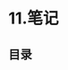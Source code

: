 # 11.笔记

## 目录

  <PreviewLink url="/pdf/mysql/第00章_写在前面.pdf" label="第00章_写在前面" />
  <PreviewLink url="/pdf/mysql/第01章_数据库概述.pdf" label="第01章_数据库概述" />
  <PreviewLink url="/pdf/mysql/第02章_MySQL环境搭建.pdf" label="第02章_MySQL环境搭建" />
  <PreviewLink url="/pdf/mysql/第03章_基本的SELECT语句.pdf" label="第03章_基本的SELECT语句" />
  <PreviewLink url="/pdf/mysql/第04章_运算符.pdf" label="第04章_运算符" />
  <PreviewLink url="/pdf/mysql/第05章_排序与分页.pdf" label="第05章_排序与分页" />
  <PreviewLink url="/pdf/mysql/第06章_多表查询.pdf" label="第06章_多表查询" />
  <PreviewLink url="/pdf/mysql/第07章_单行函数.pdf" label="第07章_单行函数" />
  <PreviewLink url="/pdf/mysql/第08章_聚合函数.pdf" label="第08章_聚合函数" />
  <PreviewLink url="/pdf/mysql/第09章_子查询.pdf" label="第09章_子查询" />
  <PreviewLink url="/pdf/mysql/第10章_创建和管理表.pdf" label="第10章_创建和管理表" />
  <PreviewLink url="/pdf/mysql/第11章_数据处理之增删改.pdf" label="第11章_数据处理之增删改" />
  <PreviewLink url="/pdf/mysql/第12章_MySQL数据类型精讲.pdf" label="第12章_MySQL数据类型精讲" />
  <PreviewLink url="/pdf/mysql/第13章_约束.pdf" label="第13章_约束" />
  <PreviewLink url="/pdf/mysql/第14章_视图.pdf" label="第14章_视图" />
  <PreviewLink url="/pdf/mysql/第15章_存储过程与函数.pdf" label="第15章_存储过程与函数" />
  <PreviewLink url="/pdf/mysql/第16章_变量、流程控制与游标.pdf" label="第16章_变量、流程控制与游标" />
  <PreviewLink url="/pdf/mysql/第17章_触发器.pdf" label="第17章_触发器" />
  <PreviewLink url="/pdf/mysql/第18章_MySQL8其它新特性.pdf" label="第18章_MySQL8其它新特性" />
  <PreviewLink url="/pdf/mysql/第19章_写在最后.pdf" label="第19章_写在最后" />
